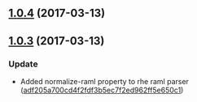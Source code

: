 <a name="1.0.4"></a>
## [1.0.4](https://github.com/advanced-rest-client/raml-docs-helpers/compare/1.0.3...v1.0.4) (2017-03-13)




<a name="1.0.3"></a>
## [1.0.3](https://github.com/advanced-rest-client/raml-docs-helpers/compare/1.0.2...v1.0.3) (2017-03-13)


### Update

* Added normalize-raml property to rhe raml parser ([adf205a700cd4f2fdf3b5ec7f2ed962ff5e650c1](https://github.com/advanced-rest-client/raml-docs-helpers/commit/adf205a700cd4f2fdf3b5ec7f2ed962ff5e650c1))



